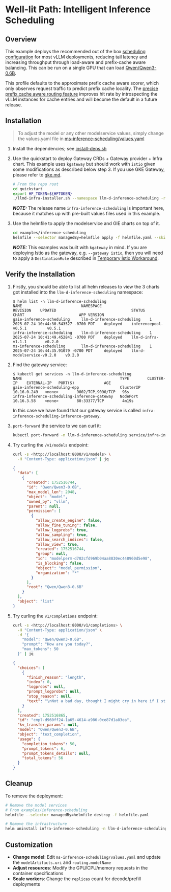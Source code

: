 # Well-lit Path: Intelligent Inference Scheduling

## Overview

This example deploys the recommended out of the box [scheduling configuration](https://github.com/llm-d/llm-d-inference-scheduler/blob/main/docs/architecture.md) for most vLLM deployments, reducing tail latency and increasing throughput through load-aware and prefix-cache aware balancing. This can be run on a single GPU that can load [Qwen/Qwen3-0.6B](https://huggingface.co/Qwen/Qwen3-0.6B).

This profile defaults to the approximate prefix cache aware scorer, which only observes request traffic to predict prefix cache locality. The [precise prefix cache aware routing feature](../precise-prefix-cache-aware) improves hit rate by introspecting the vLLM instances for cache entries and will become the default in a future release.

## Installation

> To adjust the model or any other modelservice values, simply change the values.yaml file in [ms-inference-scheduling/values.yaml](ms-inference-scheduling/values.yaml)

1. Install the dependencies; see [install-deps.sh](../../install-deps.sh)

2. Use the quickstart to deploy Gateway CRDs + Gateway provider + Infra chart. This example uses `kgateway` but should work with `istio` given some modifications as described below step 3. If you use GKE Gateway, please refer to [gke.md](./gke.md).

   ```bash
   # From the repo root
   cd quickstart
   export HF_TOKEN=${HFTOKEN}
   ./llmd-infra-installer.sh --namespace llm-d-inference-scheduling -r infra-inference-scheduling --gateway kgateway --disable-metrics-collection
   ```

   **_NOTE:_** The release name `infra-inference-scheduling` is important here, because it matches up with pre-built values files used in this example.

3. Use the helmfile to apply the modelservice and GIE charts on top of it.

   ```bash
   cd examples/inference-scheduling
   helmfile --selector managedBy=helmfile apply -f helmfile.yaml --skip-diff-on-install
   ```

   **_NOTE:_** This examples was built with `kgateway` in mind. If you are deploying Istio as the gateway, e.g. `--gateway istio`, then you will need to apply a `DestinationRule` described in [Temporary Istio Workaround](../../istio-workaround.md).

## Verify the Installation

1. Firstly, you should be able to list all helm releases to view the 3 charts got installed into the `llm-d-inference-scheduling` namespace:

   ```console
   $ helm list -n llm-d-inference-scheduling
   NAME                          NAMESPACE                     REVISION    UPDATED                                 STATUS      CHART                        APP VERSION
   gaie-inference-scheduling     llm-d-inference-scheduling    1           2025-07-24 10:44:30.543527 -0700 PDT    deployed    inferencepool-v0.5.1         v0.5.1
   infra-inference-scheduling    llm-d-inference-scheduling    1           2025-07-24 10:41:49.452841 -0700 PDT    deployed    llm-d-infra-v1.1.1        v0.2.0
   ms-inference-scheduling       llm-d-inference-scheduling    1           2025-07-24 10:44:35.91079 -0700 PDT     deployed    llm-d-modelservice-v0.2.0    v0.2.0
   ```

2. Find the gateway service:

   ```console
   $ kubectl get services -n llm-d-inference-scheduling
   NAME                                           TYPE        CLUSTER-IP    EXTERNAL-IP   PORT(S)             AGE
   gaie-inference-scheduling-epp                  ClusterIP   10.16.0.249   <none>        9002/TCP,9090/TCP   96s
   infra-inference-scheduling-inference-gateway   NodePort    10.16.3.58    <none>        80:33377/TCP        4m19s
   ```

   In this case we have found that our gateway service is called `infra-inference-scheduling-inference-gateway`.

3. `port-forward` the service to we can curl it:

   ```bash
   kubectl port-forward -n llm-d-inference-scheduling service/infra-inference-scheduling-inference-gateway 8000:80
   ```

4. Try curling the `/v1/models` endpoint:

   ```bash
   curl -s <http://localhost:8000/v1/models> \
     -H "Content-Type: application/json" | jq
   ```

   ```json
   {
     "data": [
       {
         "created": 1752516744,
         "id": "Qwen/Qwen3-0.6B",
         "max_model_len": 2048,
         "object": "model",
         "owned_by": "vllm",
         "parent": null,
         "permission": [
           {
             "allow_create_engine": false,
             "allow_fine_tuning": false,
             "allow_logprobs": true,
             "allow_sampling": true,
             "allow_search_indices": false,
             "allow_view": true,
             "created": 1752516744,
             "group": null,
             "id": "modelperm-d702cfd969b04aa8830ec448960d5e98",
             "is_blocking": false,
             "object": "model_permission",
             "organization": "*"
           }
         ],
         "root": "Qwen/Qwen3-0.6B"
       }
     ],
     "object": "list"
   }
   ```

5. Try curling the `v1/completions` endpoint:

   ```bash
   curl -s <http://localhost:8000/v1/completions> \
     -H "Content-Type: application/json" \
     -d '{
       "model": "Qwen/Qwen3-0.6B",
       "prompt": "How are you today?",
       "max_tokens": 50
     }' | jq
   ```

   ```json
   {
     "choices": [
       {
         "finish_reason": "length",
         "index": 0,
         "logprobs": null,
         "prompt_logprobs": null,
         "stop_reason": null,
         "text": "\nNot a bad day, thought I might cry in here if I stopped... Settled right in there with my stomach full of ache :(\nIt's normal to feel slightly better, just keep it up and you'll be fine :)\nthanks"
       }
     ],
     "created": 1752516865,
     "id": "cmpl-d960ff24-1a65-4614-a986-0ce87d1a83ea",
     "kv_transfer_params": null,
     "model": "Qwen/Qwen3-0.6B",
     "object": "text_completion",
     "usage": {
       "completion_tokens": 50,
       "prompt_tokens": 6,
       "prompt_tokens_details": null,
       "total_tokens": 56
     }
   }
   ```

## Cleanup

To remove the deployment:

```bash
# Remove the model services
# From examples/inference-scheduling
helmfile --selector managedBy=helmfile destroy -f helmfile.yaml

# Remove the infrastructure
helm uninstall infra-inference-scheduling -n llm-d-inference-scheduling
```

## Customization

- **Change model**: Edit `ms-inference-scheduling/values.yaml` and update the `modelArtifacts.uri` and `routing.modelName`
- **Adjust resources**: Modify the GPU/CPU/memory requests in the container specifications
- **Scale workers**: Change the `replicas` count for decode/prefill deployments

